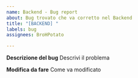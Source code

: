 ```yaml
---
name: Backend - Bug report
about: Bug trovato che va corretto nel Backend
title: "[BACKEND] "
labels: bug
assignees: BroHPotato

---
```


**Descrizione del bug**
Descrivi il problema

**Modifica da fare**
Come va modificato
